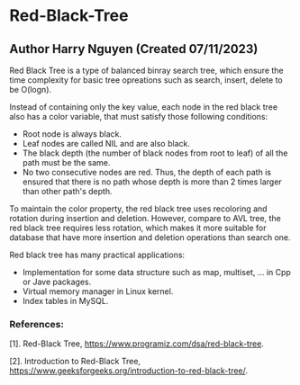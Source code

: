 # Red-Black-Tree
## Author Harry Nguyen (Created 07/11/2023)

Red Black Tree is a type of balanced binray search tree, which ensure the time complexity for basic tree opreations such as search, insert, delete to be O(logn).

Instead of containing only the key value, each node in the red black tree also has a color variable, that must satisfy those following conditions:
- Root node is always black.
- Leaf nodes are called NIL and are also black.
- The black depth (the number of black nodes from root to leaf) of all the path must be the same.
- No two consecutive nodes are red.
Thus, the depth of each path is ensured that there is no path whose depth is more than 2 times larger than other path's depth.

To maintain the color property, the red black tree uses recoloring and rotation during insertion and deletion. However, compare to AVL tree, the red black tree requires less rotation, which makes it more suitable for database that have more insertion and deletion operations than search one.

Red black tree has many practical applications:
- Implementation for some data structure such as map, multiset, ... in Cpp or Jave packages.
- Virtual memory manager in Linux kernel.
- Index tables in MySQL.

### References:
[1]. Red-Black Tree, https://www.programiz.com/dsa/red-black-tree.

[2]. Introduction to Red-Black Tree, https://www.geeksforgeeks.org/introduction-to-red-black-tree/.

  
